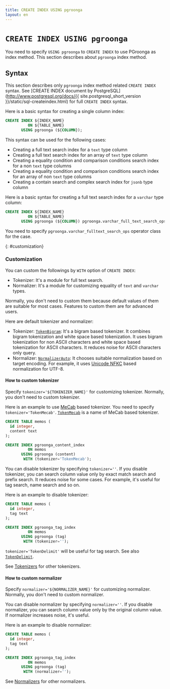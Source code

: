 ```yaml
---
title: CREATE INDEX USING pgroonga
layout: en
---
```


# `CREATE INDEX USING pgroonga`

You need to specify `USING pgroonga` to `CREATE INDEX` to use PGroonga as index method. This section describes about `pgroonga` index method.

## Syntax

This section describes only `pgroonga` index method related `CREATE INDEX` syntax. See [CREATE INDEX document by PostgreSQL](http://www.postgresql.org/docs/{{ site.postgresql_short_version }}/static/sql-createindex.html) for full `CREATE INDEX` syntax.

Here is a basic syntax for creating a single column index:

```sql
CREATE INDEX ${INDEX_NAME}
          ON ${TABLE_NAME}
       USING pgroonga (${COLUMN});
```

This syntax can be used for the following cases:

  * Creating a full text search index for a `text` type column
  * Creating a full text search index for an array of `text` type column
  * Creating a equality condition and comparison conditions search index for a non `text` type columns
  * Creating a equality condition and comparison conditions search index for an array of non `text` type columns
  * Creating a contain search and complex search index for `jsonb` type column

Here is a basic syntax for creating a full text search index for a `varchar` type column:

```sql
CREATE INDEX ${INDEX_NAME}
          ON ${TABLE_NAME}
       USING pgroonga (${COLUMN}) pgroonga.varchar_full_text_search_ops;
```

You need to specify `pgroonga.varchar_fulltext_search_ops` operator class for the case.

{: #customization}

### Customization

You can custom the followings by `WITH` option of `CREATE INDEX`:

  * Tokenizer: It's a module for full text search.
  * Normalizer: It's a module for customizing equality of `text` and `varchar` types.

Normally, you don't need to custom them because default values of them are suitable for most cases. Features to custom them are for advanced users.

Here are default tokenizer and normalizer:

  * Tokenizer: [`TokenBigram`](http://groonga.org/docs/reference/tokenizers.html#token-bigram): It's a bigram based tokenizer. It combines bigram tokenization and white space based tokenization. It uses bigram tokenization for non ASCII characters and white space based tokenization for ASCII characters. It reduces noise for ASCII characters only query.
  * Normalizer: [`NormalizerAuto`](http://groonga.org/docs/reference/normalizers.html#normalizer-auto): It chooses suitable normalization based on target encoding. For example, it uses [Unicode NFKC](http://unicode.org/reports/tr15/) based normalization for UTF-8.

#### How to custom tokenizer

Specify `tokenizer='${TOKENIZER_NAME}'` for customizing tokenizer. Normally, you don't need to custom tokenizer.

Here is an example to use [MeCab](http://taku910.github.io/mecab/) based tokenizer. You need to specify `tokenizer='TokenMecab'`. [`TokenMecab`](http://groonga.org/docs/reference/tokenizers.html#token-mecab) is a name of MeCab based tokenizer.

```sql
CREATE TABLE memos (
  id integer,
  content text
);

CREATE INDEX pgroonga_content_index
          ON memos
       USING pgroonga (content)
        WITH (tokenizer='TokenMecab');
```

You can disable tokenizer by specifying `tokenizer=''`. If you disable tokenizer, you can search column value only by exact match search and prefix search. It reduces noise for some cases. For example, it's useful for tag search, name search and so on.

Here is an example to disable tokenizer:

```sql
CREATE TABLE memos (
  id integer,
  tag text
);

CREATE INDEX pgroonga_tag_index
          ON memos
       USING pgroonga (tag)
        WITH (tokenizer='');
```

`tokenizer='TokenDelimit'` will be useful for tag search. See also [`TokenDelimit`](http://groonga.org/docs/reference/tokenizers.html#token-delimit).

See [Tokenizers](http://groonga.org/docs/reference/tokenizers.html) for other tokenizers.

#### How to custom normalizer

Specify `normalizer='${NORMALIZER_NAME}'` for customizing normalizer. Normally, you don't need to custom normalizer.

You can disable normalizer by specifying `normalizer=''`. If you disable normalizer, you can search column value only by the original column value. If normalizer increases noise, it's useful.

Here is an example to disable normalizer:

```sql
CREATE TABLE memos (
  id integer,
  tag text
);

CREATE INDEX pgroonga_tag_index
          ON memos
       USING pgroonga (tag)
        WITH (normalizer='');
```

See [Normalizers](http://groonga.org/docs/reference/normalizers.html) for other normalizers.
